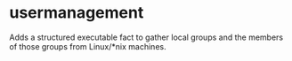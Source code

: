 # usermanagement

Adds a structured executable fact to gather local groups and the members of those groups from Linux/*nix machines.